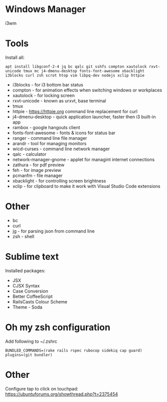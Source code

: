 # Windows Manager

i3wm

# Tools

Install all:

```
apt install libgconf-2-4 jq bc qalc git sshfs compton xautolock rxvt-unicode tmux mc j4-dmenu-desktop fonts-font-awesome xbacklight i3blocks curl zsh scrot htop vim libpq-dev nodejs xclip httpie
```

* i3blocks - for i3 bottom bar status
* compton - for animation effects when switching windows or workplaces
* xautolock - for locking screen
* rxvt-unicode - known as urxvt, base terminal
* tmux
* httpie - https://httpie.org command line replacement for curl
* j4-dmenu-desktop - quick application launcher, faster then i3 built-in app
* rambox - google hangouts client
* fonts-font-awesome - fonts & icons for status bar
* ranger - command line file manager
* arandr - tool for managing monitors
* wicd-curses - command line network manager
* qalc - calculator
* network-manager-gnome - applet for managint internet connections
* zathura - for pdf preview
* feh - for image preview
* pcmanfm - file manager
* xbacklight - for controlling screen brightness
* xclip - for clipboard to make it work with Visual Studio Code extensions

# Other

* bc
* curl
* jg - for parsing json from command line
* zsh - shell

# Sublime text

Installed packages:
* JSX
* CJSX Syntax
* Case Conversion
* Better CoffeeScript
* RailsCasts Colour Scheme
* Theme - Soda

# Oh my zsh configuration

Add following to ~/.zshrc
```
BUNDLED_COMMANDS=(rake rails rspec rubocop sidekiq cap guard)
plugins=(git bundler)
```

# Other

Configure tap to click on touchpad: https://ubuntuforums.org/showthread.php?t=2375454
